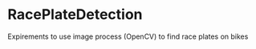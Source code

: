 RacePlateDetection
==================

Expirements to use image process (OpenCV) to find race plates on bikes

